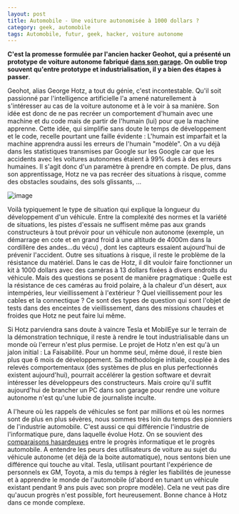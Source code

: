 ```yaml
---
layout: post
title: Automobile - Une voiture autonomisée à 1000 dollars ?
category: geek, automobile
tags: Automobile, futur, geek, hacker, voiture autonome
---
```

**C'est la promesse formulée par l'ancien hacker Geohot, qui a présenté un prototype de voiture autonome fabriqué <a href="http://www.bloomberg.com/features/2015-george-hotz-self-driving-car/">dans son garage</a>. On oublie trop souvent qu'entre prototype et industrialisation, il y a bien des étapes à passer**.

Geohot, alias George Hotz, a tout du génie, c'est incontestable. Qu'il soit passionné par l'intelligence artificielle l'a amené naturellement à s'intéresser au cas de la voiture autonome et à le voir à sa manière. Son idée est donc de ne pas recréer un comportement d'humain avec une machine et du code mais de partir de l'humain (lui) pour que la machine apprenne. Cette idée, qui simplifie sans doute le temps de développement et le code, recelle pourtant une faille évidente : L'humain est imparfait et la machine apprendra aussi les erreurs de l'humain "modèle". On a vu déjà dans les statistiques transmises par Google sur les Google car que les accidents avec les voitures autonomes étaient à 99% dues à des erreurs humaines. Il s'agit donc d'un paramètre à prendre en compte. De plus, dans son apprentissage, Hotz ne va pas recréer des situations à risque, comme des obstacles soudains, des sols glissants, ...

![image](https://filedn.eu/llqi9IBxlYouGRXYG2xlROb/img/2016/geohot-voiture-autonome.jpg)

Voilà typiquement le type de situation qui explique la longueur du développement d'un véhicule. Entre la complexité des normes et la variété de situations, les pistes d'essais ne suffisent même pas aux grands constructeurs à tout prévoir pour un véhicule non autonome (exemple, un démarrage en cote et en grand froid à une altitude de 4000m dans la cordillère des andes...du vécu) , dont les capteurs essaient aujourd'hui de prévenir l'accident. Outre ses situations à risque, il reste le problème de la résistance du matériel. Dans le cas de Hotz, il dit vouloir faire fonctionner un kit à 1000 dollars avec des caméras à 13 dollars fixées à divers endroits du véhicule. Mais des questions se posent de manière pragmatique : Quelle est la résistance de ces caméras au froid polaire, à la chaleur d'un désert, aux intempéries, leur vieillissement à l'extérieur ? Quel vieillissement pour les cables et la connectique ? Ce sont des types de question qui sont l'objet de tests dans des enceintes de vieillissement, dans des missions chaudes et froides que Hotz ne peut faire lui même.

Si Hotz parviendra sans doute à vaincre Tesla et MobilEye sur le terrain de la démonstration technique, il reste à rendre le tout industrialisable dans un monde où l'erreur n'est plus permise. Le projet de Hotz n'en est qu'à un jalon initial : La Faisabilité. Pour un homme seul, même doué, il reste bien plus que 6 mois de développement. Sa méthodologie initiale, couplée à des relevés comportementaux (des systèmes de plus en plus perfectionnés existent aujourd'hui), pourrait accélérer la gestion software et devrait intéresser les développeurs des constructeurs. Mais croire qu'il suffit aujourd'hui de brancher un PC dans son garage pour rendre une voiture autonome n'est qu'une lubie de journaliste inculte.

A l'heure où les rappels de véhicules se font par millions et où les normes sont de plus en plus sévères, nous sommes très loin du temps des pionniers de l'industrie automobile. C'est aussi ce qui différencie l'industrie de l'informatique pure, dans laquelle évolue Hotz. On se souvient des <a href="http://www.windowsnetworking.com/j_helmig/gatesgm.htm">comparaisons hasardeuses</a> entre le progrès informatique et le progrès automobile. A entendre les peurs des utilisateurs de voiture au sujet du véhicule autonome (et déjà de la boite automatique), nous sentons bien une différence qui touche au vital. Tesla, utilisant pourtant l'expérience de personnels ex GM, Toyota, a mis du temps à régler les fiabilités de jeunesse et à apprendre le monde de l'automobile (d'abord en tunant un véhicule existant pendant 9 ans puis avec son propre modèle). Cela ne veut pas dire qu'aucun progrès n'est possible, fort heureusement. Bonne chance à Hotz dans ce monde complexe.

